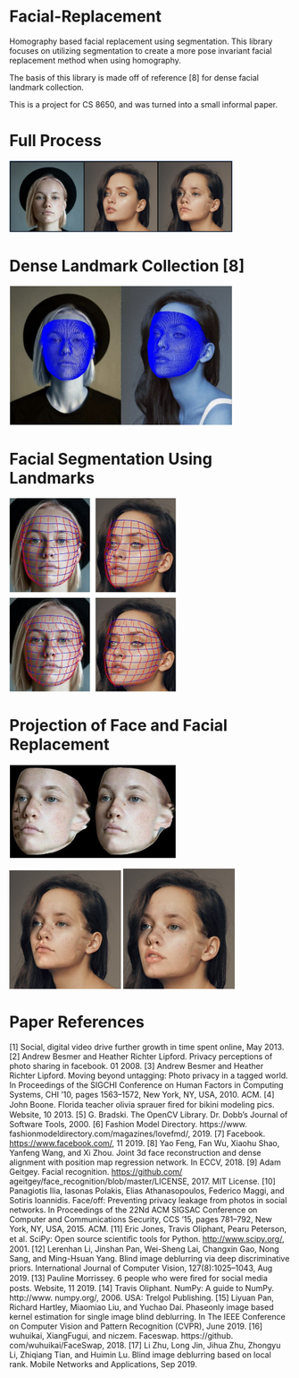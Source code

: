 # Facial-Replacement
Homography based facial replacement using segmentation. This library focuses on utilizing segmentation to create a more pose invariant facial replacement method when using homography.

The basis of this library is made off of reference [8] for dense facial landmark collection.

This is a project for CS 8650, and was turned into a small informal paper.

# Full Process
<img src="images/transformation_process.JPG" width="400" >


# Dense Landmark Collection [8]
<img src="images/face_dense.JPG" width="400" >


# Facial Segmentation Using Landmarks
<img src="images/all_face_segments.JPG" width="300" >


# Projection of Face and Facial Replacement
<img src="images/faces_changed.JPG" width="300" >



<img src="images/output2.jpg" width="200" > <img src="images/output3.jpg" width="200" >



# Paper References
[1] Social, digital video drive further growth in time spent online, May 2013. 
[2] Andrew Besmer and Heather Richter Lipford. Privacy perceptions of photo sharing in facebook. 01 2008. 
[3] Andrew Besmer and Heather Richter Lipford. Moving beyond untagging: Photo privacy in a tagged world. In Proceedings of the SIGCHI Conference on Human Factors in Computing Systems, CHI ’10, pages 1563–1572, New York, NY, USA, 2010. ACM. 
[4] John Boone. Florida teacher olivia sprauer ﬁred for bikini modeling pics. Website, 10 2013. 
[5] G. Bradski. The OpenCV Library. Dr. Dobb’s Journal of Software Tools, 2000. 
[6] Fashion Model Directory. https://www. fashionmodeldirectory.com/magazines/lovefmd/, 2019. 
[7] Facebook. https://www.facebook.com/, 11 2019. 
[8] Yao Feng, Fan Wu, Xiaohu Shao, Yanfeng Wang, and Xi Zhou. Joint 3d face reconstruction and dense alignment with position map regression network. In ECCV, 2018. 
[9] Adam Geitgey. Facial recognition. https://github.com/ ageitgey/face_recognition/blob/master/LICENSE, 2017. MIT License. 
[10] Panagiotis Ilia, Iasonas Polakis, Elias Athanasopoulos, Federico Maggi, and Sotiris Ioannidis. Face/off: Preventing privacy leakage from photos in social networks. In Proceedings of the 22Nd ACM SIGSAC Conference on Computer and Communications Security, CCS ’15, pages 781–792, New York, NY, USA, 2015. ACM. 
[11] Eric Jones, Travis Oliphant, Pearu Peterson, et al. SciPy: Open source scientiﬁc tools for Python. http://www.scipy.org/, 2001.
[12] Lerenhan Li, Jinshan Pan, Wei-Sheng Lai, Changxin Gao, Nong Sang, and Ming-Hsuan Yang. Blind image deblurring via deep discriminative priors. International Journal of Computer Vision, 127(8):1025–1043, Aug 2019. 
[13] Pauline Morrissey. 6 people who were ﬁred for social media posts. Website, 11 2019. 
[14] Travis Oliphant. NumPy: A guide to NumPy. http://www. numpy.org/, 2006. USA: Trelgol Publishing. 
[15] Liyuan Pan, Richard Hartley, Miaomiao Liu, and Yuchao Dai. Phaseonly image based kernel estimation for single image blind deblurring. In The IEEE Conference on Computer Vision and Pattern Recognition (CVPR), June 2019. 
[16] wuhuikai, XiangFugui, and niczem. Faceswap. https://github. com/wuhuikai/FaceSwap, 2018. 
[17] Li Zhu, Long Jin, Jihua Zhu, Zhongyu Li, Zhiqiang Tian, and Huimin Lu. Blind image deblurring based on local rank. Mobile Networks and Applications, Sep 2019.
